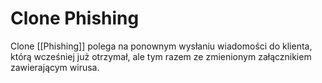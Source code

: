 # Clone Phishing
Clone [[Phishing]] polega na ponownym wysłaniu wiadomości do klienta, którą wcześniej już otrzymał, ale tym razem ze zmienionym załącznikiem zawierającym wirusa.